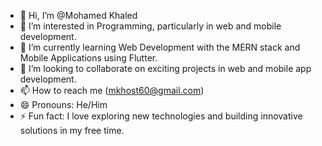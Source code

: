 - 👋 Hi, I’m @Mohamed Khaled
- 👀 I’m interested in Programming, particularly in web and mobile development.
- 🌱 I’m currently learning Web Development with the MERN stack and Mobile Applications using Flutter.
- 💞️ I’m looking to collaborate on exciting projects in web and mobile app development.
- 📫 How to reach me (mkhost60@gmail.com)
- 😄 Pronouns: He/Him
- ⚡ Fun fact:  I love exploring new technologies and building innovative solutions in my free time.

<!---
MKHost60/MKHost60 is a ✨ special ✨ repository because its `README.md` (this file) appears on your GitHub profile.
You can click the Preview link to take a look at your changes.
--->
